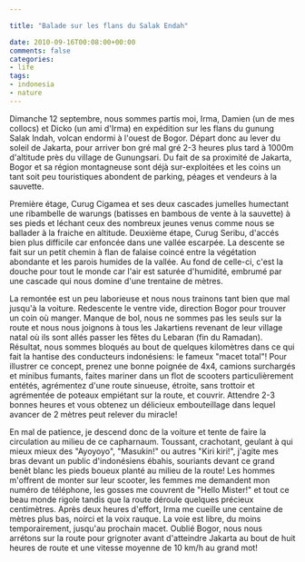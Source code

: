 ```yaml
---

title: "Balade sur les flans du Salak Endah"

date: 2010-09-16T00:08:00+00:00
comments: false
categories: 
- life
tags:
- indonesia
- nature
---
```


Dimanche 12 septembre, nous sommes partis moi, Irma, Damien (un de mes collocs) et Dicko (un ami d'Irma) en expédition sur les flans du gunung Salak Indah, volcan endormi à l'ouest de Bogor. Départ donc au lever du soleil de Jakarta, pour arriver bon gré mal gré 2-3 heures plus tard à 1000m d'altitude près du village de Gunungsari. Du fait de sa proximité de Jakarta, Bogor et sa région montagneuse sont déjà sur-exploitées et les coins un tant soit peu touristiques abondent de parking, péages et vendeurs à la sauvette.

 Première étage, Curug Cigamea et ses deux cascades jumelles humectant une ribambelle de warungs (batisses en bambous de vente à la sauvette) à ses pieds et léchant ceux des nombreux jeunes venus comme nous se ballader à la fraiche en altitude. Deuxième étape, Curug Seribu, d'accés bien plus difficile car enfoncée dans une vallée escarpée. La descente se fait sur un petit chemin à flan de falaise coincé entre la végétation abondante et les parois humides de la vallée. Au fond de celle-ci, c'est la douche pour tout le monde car l'air est saturée d'humidité, embrumé par une cascade qui nous domine d'une trentaine de mètres.

 La remontée est un peu laborieuse et nous nous trainons tant bien que mal jusqu'à la voiture. Redescente le ventre vide, direction Bogor pour trouver un coin où manger. Manque de bol, nous ne sommes pas les seuls sur la route et nous nous joignons à tous les Jakartiens revenant de leur village natal où ils sont allés passer les fêtes du Lebaran (fin du Ramadan). Résultat, nous sommes bloqués au bout de quelques kilomètres dans ce qui fait la hantise des conducteurs indonésiens: le fameux "macet total"! Pour illustrer ce concept, prenez une bonne poignée de 4x4, camions surchargés et minibus fumants, faites mariner dans un flot de scooters particulièrement entétés, agrémentez d'une route sinueuse, étroite, sans trottoir et agrémentée de poteaux empiétant sur la route, et couvrir. Attendre 2-3 bonnes heures et vous obtenez un délicieux embouteillage dans lequel avancer de 2 mètres peut relever du miracle!
 
 En mal de patience, je descend donc de la voiture et tente de faire la circulation au milieu de ce capharnaum. Toussant, crachotant, geulant à qui mieux mieux des "Ayoyoyo", "Masukin!" ou autres "Kiri kiri!", j'agite mes bras devant un public d'indonésiens ébahis, souriants devant ce grand benêt blanc les pieds boueux planté au milieu de la route! Les hommes m'offrent de monter sur leur scooter, les femmes me demandent mon numéro de téléphone, les gosses me couvrent de "Hello Mister!" et tout ce beau monde rigole tandis que la route déroule quelques précieux centimètres. Après deux heures d'effort, Irma me cueille une centaine de mètres plus bas, noirci et la voix rauque. La voie est libre, du moins temporairement, jusqu'au prochain macet. Oublié Bogor, nous nous arrétons sur la route pour grignoter avant d'atteindre Jakarta au bout de huit heures de route et une vitesse moyenne de 10 km/h au grand mot!
